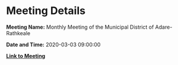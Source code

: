 # Meeting Details

**Meeting Name:** Monthly Meeting of the Municipal District of Adare-Rathkeale

**Date and Time:** 2020-03-03 09:00:00

**[Link to Meeting](https://www.limerick.ie/council/whats-on/monthly-meeting-municipal-district-adare-rathkeale-55)**
